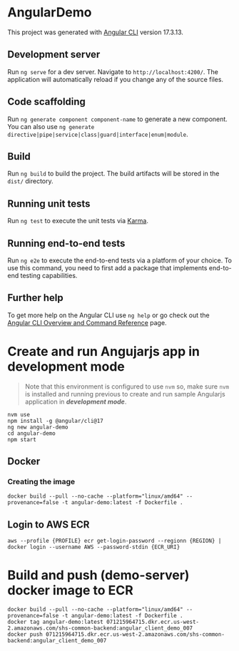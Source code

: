 # AngularDemo

This project was generated with [Angular CLI](https://github.com/angular/angular-cli) version 17.3.13.

## Development server

Run `ng serve` for a dev server. Navigate to `http://localhost:4200/`. The application will automatically reload if you change any of the source files.

## Code scaffolding

Run `ng generate component component-name` to generate a new component. You can also use `ng generate directive|pipe|service|class|guard|interface|enum|module`.

## Build

Run `ng build` to build the project. The build artifacts will be stored in the `dist/` directory.

## Running unit tests

Run `ng test` to execute the unit tests via [Karma](https://karma-runner.github.io).

## Running end-to-end tests

Run `ng e2e` to execute the end-to-end tests via a platform of your choice. To use this command, you need to first add a package that implements end-to-end testing capabilities.

## Further help

To get more help on the Angular CLI use `ng help` or go check out the [Angular CLI Overview and Command Reference](https://angular.io/cli) page.

# Create and run Angujarjs app in development mode
> Note that this environment is configured to use `nvm` so, make sure `nvm` is installed and running previous to create and run sample Angularjs application in ***development mode***.
```
nvm use
npm install -g @angular/cli@17
ng new angular-demo
cd angular-demo
npm start
```

## Docker
### Creating the image
```
docker build --pull --no-cache --platform="linux/amd64" --provenance=false -t angular-demo:latest -f Dockerfile .
```

## Login to AWS ECR
```
aws --profile {PROFILE} ecr get-login-password --regionn {REGION} | docker login --username AWS --password-stdin {ECR_URI}
```

# Build and push (demo-server) docker image to ECR
```
docker build --pull --no-cache --platform="linux/amd64" --provenance=false -t angular-demo:latest -f Dockerfile .
docker tag angular-demo:latest 071215964715.dkr.ecr.us-west-2.amazonaws.com/shs-common-backend:angular_client_demo_007
docker push 071215964715.dkr.ecr.us-west-2.amazonaws.com/shs-common-backend:angular_client_demo_007
```
